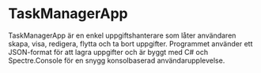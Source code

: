 # TaskManagerApp

TaskManagerApp är en enkel uppgiftshanterare som låter användaren skapa, visa, redigera, flytta och ta bort uppgifter. Programmet använder ett JSON-format för att lagra uppgifter och är byggt med C# och Spectre.Console för en snygg konsolbaserad användarupplevelse.
